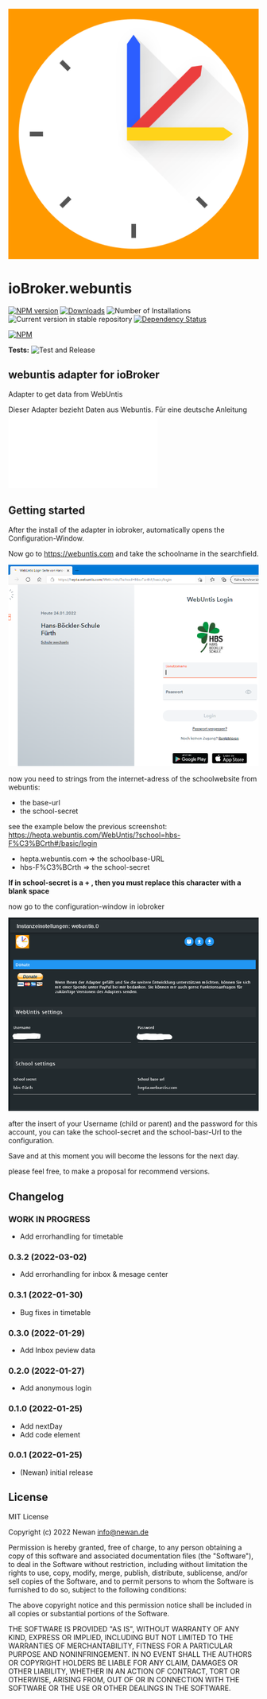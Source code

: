 ![Logo](admin/webuntis.png)
# ioBroker.webuntis

[![NPM version](https://img.shields.io/npm/v/iobroker.webuntis.svg)](https://www.npmjs.com/package/iobroker.webuntis)
[![Downloads](https://img.shields.io/npm/dm/iobroker.webuntis.svg)](https://www.npmjs.com/package/iobroker.webuntis)
![Number of Installations](https://iobroker.live/badges/webuntis-installed.svg)
![Current version in stable repository](https://iobroker.live/badges/webuntis-stable.svg)
[![Dependency Status](https://img.shields.io/david/Newan/iobroker.webuntis.svg)](https://david-dm.org/Newan/iobroker.webuntis)

[![NPM](https://nodei.co/npm/iobroker.webuntis.png?downloads=true)](https://nodei.co/npm/iobroker.webuntis/)

**Tests:** ![Test and Release](https://github.com/Newan/ioBroker.webuntis/workflows/Test%20and%20Release/badge.svg)

## webuntis adapter for ioBroker

Adapter to get data from WebUntis

Dieser Adapter bezieht Daten aus Webuntis. 
Für eine deutsche Anleitung ![hier klicken](readme/readme.de.md)


## Getting started
After the install of the adapter in iobroker, automatically opens the Configuration-Window.

Now go to https://webuntis.com and take the schoolname in the searchfield.

![webuntis_start](readme/img/webuntis_start.png)

now you need to strings from the internet-adress of the schoolwebsite from webuntis:
- the base-url 
- the school-secret

see the example below the previous screenshot:
https://hepta.webuntis.com/WebUntis/?school=hbs-F%C3%BCrth#/basic/login

- hepta.webuntis.com    => the schoolbase-URL
- hbs-F%C3%BCrth        => the school-secret

**If in school-secret is a __+__ , then you must replace this character with a blank space**

now go to the configuration-window in iobroker

![webuntis_config](readme/img/webuntis_config.png)

after the insert of your Username (child or parent) and the password for this account, you can take 
the school-secret and the school-basr-Url to the configuration.

Save and at this moment you will become the lessons for the next day.

please feel free, to make a proposal for recommend versions.

## Changelog
<!--
    Placeholder for the next version (at the beginning of the line):
    ### **WORK IN PROGRESS**
-->
### **WORK IN PROGRESS**
* Add errorhandling for timetable

### 0.3.2 (2022-03-02)
* Add errorhandling for inbox & mesage center

### 0.3.1 (2022-01-30)
* Bug fixes in timetable

### 0.3.0 (2022-01-29)
* Add Inbox peview data

### 0.2.0 (2022-01-27)
* Add anonymous login

### 0.1.0 (2022-01-25)
* Add nextDay
* Add code element

### 0.0.1 (2022-01-25)
* (Newan) initial release

## License
MIT License

Copyright (c) 2022 Newan <info@newan.de>

Permission is hereby granted, free of charge, to any person obtaining a copy
of this software and associated documentation files (the "Software"), to deal
in the Software without restriction, including without limitation the rights
to use, copy, modify, merge, publish, distribute, sublicense, and/or sell
copies of the Software, and to permit persons to whom the Software is
furnished to do so, subject to the following conditions:

The above copyright notice and this permission notice shall be included in all
copies or substantial portions of the Software.

THE SOFTWARE IS PROVIDED "AS IS", WITHOUT WARRANTY OF ANY KIND, EXPRESS OR
IMPLIED, INCLUDING BUT NOT LIMITED TO THE WARRANTIES OF MERCHANTABILITY,
FITNESS FOR A PARTICULAR PURPOSE AND NONINFRINGEMENT. IN NO EVENT SHALL THE
AUTHORS OR COPYRIGHT HOLDERS BE LIABLE FOR ANY CLAIM, DAMAGES OR OTHER
LIABILITY, WHETHER IN AN ACTION OF CONTRACT, TORT OR OTHERWISE, ARISING FROM,
OUT OF OR IN CONNECTION WITH THE SOFTWARE OR THE USE OR OTHER DEALINGS IN THE
SOFTWARE.